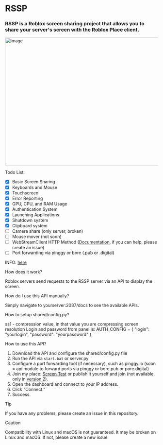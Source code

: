 # RSSP

### RSSP is a Roblox screen sharing project that allows you to share your server's screen with the Roblox Place client.

<img width="886" height="421" alt="image" src="https://github.com/user-attachments/assets/c7e7d585-c7d1-4ed9-8e86-37ed04b6150d" />

Todo List:
- [x] Basic Screen Sharing
- [x] Keyboards and Mouse
- [x] Touchscreen
- [x] Error Reporting
- [x] GPU, CPU, and RAM Usage
- [x] Authentication System
- [x] Launching Applications
- [x] Shutdown system
- [x] Clipboard system
- [ ] Camera share (only server, broken)
- [ ] Mouse mover (not soon)
- [ ] WebStreamClient HTTP Method ([Documentation](https://create.roblox.com/docs/reference/engine/classes/HttpService#CreateWebStreamClient), if you can help, please create an issue)
- [ ] Port forwarding via pinggy or bore (.pub or .digital)

INFO: [here](https://github.com/ssavnayt/RSSP/blob/main/docs/main.md)

How does it work?

Roblox servers send requests to the RSSP server via an API to display the screen.

How do I use this API manually?

Simply navigate to yourserver:2037/docs to see the available APIs.

How to setup shared/config.py?

ss1 - compression value, in that value you are compressing screen resolution
Login and password from panel is:
AUTH_CONFIG = {
    "login": "yourlogin",
    "password": "yourpassword"
}

How to use this API?

1) Download the API
and configure the shared/config.py file
2) Run the API via `start.bat` or server.py
3) Configure a port forwarding tool (if necessary), such as pinggy.io (soon = api module to forward ports via pinggy or bore.pub or pore.digital)
4) Join my place: [Screen Test](https://www.roblox.com/games/98821705891412/Screen-Test) or publish it yourself and join (not available, only in [version 2](https://github.com/ssavnayt/RSSP/releases/tag/v2.0.0)).
5) Open the dashboard and connect to your IP address.
6) Click "Connect."
7) Success.

> [!TIP]
> If you have any problems, please create an issue in this repository.

> [!CAUTION]
> Compatibility with Linux and macOS is not guaranteed. It may be broken on Linux and macOS. If not, please create a new issue.
